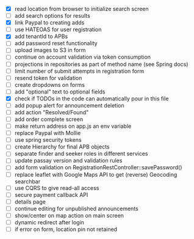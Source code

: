 - [x] read location from browser to initialize search screen
- [ ] add search options for results
- [x] link Paypal to creating adds
- [ ] use HATEOAS for user registration
- [x] add tenantId to APBs
- [ ] add password reset functionality
- [ ] upload images to S3 in form
- [ ] continue on account validation via token consumption
- [ ] projections in repositories as part of method name (see Spring docs)
- [ ] limit number of submit attempts in registration form
- [ ] resend token for validation
- [ ] create dropdowns on forms
- [ ] add "optional" text to optional fields
- [x] check if TODOs in the code can automatically pour in this file
- [ ] add popup alert for announcement deletion
- [ ] add action "Resolved/Found"
- [ ] add order complete screen
- [ ] make return address on app.js an env variable
- [ ] replace Paypal with Mollie
- [ ] use spring security tokens
- [ ] create Hierarchy for final APB objects
- [ ] separate finder and seeker roles in different services
- [ ] update passay version and validation rules
- [ ] add form validation on RegistrationRestController::savePassword()
- [ ] replace leaflet with Google Maps API to get (reverse) Geocoding searchbar
- [ ] use CQRS to give read-all access
- [ ] secure payment callback API
- [ ] details page
- [ ] continue editing for unpublished announcements
- [ ] show/center on map action on main screen
- [ ] dynamic redirect after login
- [ ] if error on form, location pin not retained